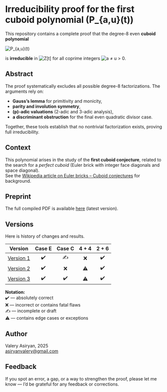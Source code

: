 # Irreducibility proof for the first cuboid polynomial \(P_{a,u}(t)\)
This repository contains a complete proof that the degree-8 even **cuboid polynomial**  
  
![P_{a,u}(t)](https://latex.codecogs.com/svg.latex?P_{a,u}(t)=t^{8}+6(u^{2}-a^{2})t^{6}+(a^{4}-4a^{2}u^{2}+u^{4})t^{4}-6a^{2}u^{2}(u^{2}-a^{2})t^{2}+a^{4}u^{4})
  
is **irreducible** in ![Z[t]](https://latex.codecogs.com/svg.latex?\mathbb{Z}[t]) for all coprime integers ![a ≠ u > 0](https://latex.codecogs.com/svg.latex?a%20\ne%20u%20%3E%200).

## Abstract
The proof systematically excludes all possible degree-8 factorizations. The arguments rely on:

- **Gauss’s lemma** for primitivity and monicity,  
- **parity and involution symmetry**,  
- **\(p\)-adic valuations** (2-adic and 3-adic analysis),  
- **a discriminant obstruction** for the final even quadratic divisor case.  

Together, these tools establish that no nontrivial factorization exists, proving full irreducibility.

## Context
This polynomial arises in the study of the **first cuboid conjecture**, related to the search for a *perfect cuboid* (Euler brick with integer face diagonals and space diagonal).  
See the [Wikipedia article on Euler bricks – Cuboid conjectures](https://en.wikipedia.org/wiki/Euler_brick#Cuboid_conjectures) for background.

## Preprint
The full compiled PDF is available [here](v3/Cuboid_conjecture_1.pdf) (latest version).

## Versions
Here is history of changes and results.

| Version | Case E | Case C | 4 + 4 | 2 + 6 |
|:-------:|:------:|:------:|:-----:|:-----:|
| [Version 1](v1/Cuboid_conjecture_1.pdf) | ✔️ | ✍️ | ❌ | ✔️ |
| [Version 2](v2/Cuboid_conjecture_1.pdf) | ✔️ | ❌ | ⚠️ | ✔️ |
| [Version 3](v3/Cuboid_conjecture_1.pdf) | ✔️ | ✔️ | ⚠️ | ✔️ |

**Notation:**  
✔️ — absolutely correct  
❌ — incorrect or contains fatal flaws  
✍️ — incomplete or draft  
⚠️ — contains edge cases or exceptions

## Author
Valery Asiryan, 2025  
asiryanvalery@gmail.com

## Feedback
If you spot an error, a gap, or a way to strengthen the proof, please let me know — I’d be grateful for any feedback or corrections.
